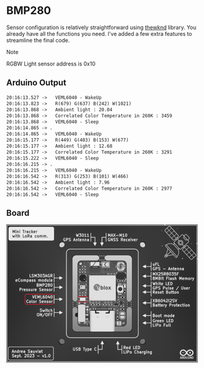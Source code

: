 # BMP280

Sensor configuration is relatively straightforward using [thewknd](https://github.com/thewknd/VEML6040) library. You already have all the functions you need. I've added a few extra features to streamline the final code.

> [!NOTE]
> RGBW Light sensor address is 0x10

## Arduino Output
```
20:16:13.527 ->   VEML6040 - WakeUp
20:16:13.823 ->   R(679) G(637) B(242) W(1021)
20:16:13.868 ->   Ambient light : 20.04
20:16:13.868 ->   Correlated Color Temperature in 260K : 3459
20:16:13.868 ->   VEML6040 - Sleep
20:16:14.865 -> .
20:16:14.865 ->   VEML6040 - WakeUp
20:16:15.177 ->   R(449) G(403) B(153) W(677)
20:16:15.177 ->   Ambient light : 12.68
20:16:15.177 ->   Correlated Color Temperature in 260K : 3291
20:16:15.222 ->   VEML6040 - Sleep
20:16:16.215 -> .
20:16:16.215 ->   VEML6040 - WakeUp
20:16:16.542 ->   R(313) G(253) B(101) W(466)
20:16:16.542 ->   Ambient light : 7.96
20:16:16.542 ->   Correlated Color Temperature in 260K : 2977
20:16:16.542 ->   VEML6040 - Sleep
```

## Board
![KiCad 3D View Front](/0_GitBook/Images/Kicad_3DViewFront_BnW_VEML6040.png)
